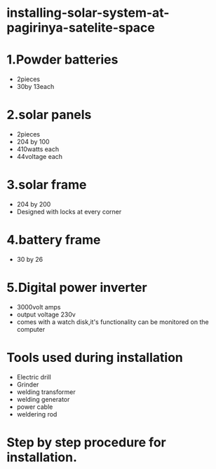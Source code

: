 # installing-solar-system-at-pagirinya-satelite-space



# 1.Powder batteries
- 2pieces
- 30by 13each
# 2.solar panels
- 2pieces
- 204 by 100
- 410watts each
- 44voltage each

# 3.solar frame
- 204 by 200
- Designed with locks at every corner
# 4.battery frame
- 30 by 26
# 5.Digital power inverter
- 3000volt amps
- output voltage 230v
- comes with a watch disk,it's functionality can be monitored on the computer
# Tools used during installation
- Electric drill
- Grinder
- welding transformer
- welding generator
- power cable
- weldering rod
# Step by step procedure for installation.

